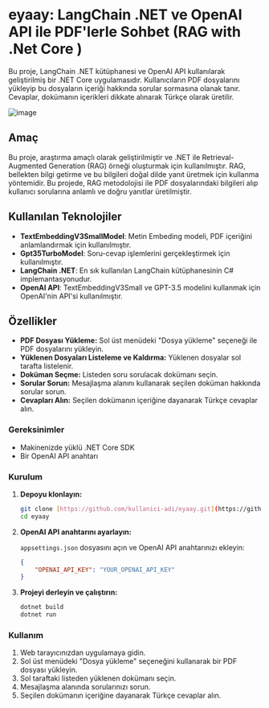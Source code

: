 # eyaay: LangChain .NET ve OpenAI API ile PDF'lerle Sohbet (RAG with .Net Core )
Bu proje, LangChain .NET kütüphanesi ve OpenAI API kullanılarak geliştirilmiş bir .NET Core uygulamasıdır. Kullanıcıların PDF dosyalarını yükleyip bu dosyaların içeriği hakkında sorular sormasına olanak tanır. Cevaplar, dokümanın içerikleri dikkate alınarak Türkçe olarak üretilir.


![image](https://github.com/onrkrsy/eyaay-app/assets/11960564/82681fe5-bdd4-4c3a-9c1a-05a74cc21a19)

## Amaç

Bu proje, araştırma amaçlı olarak geliştirilmiştir ve .NET ile Retrieval-Augmented Generation (RAG) örneği oluşturmak için kullanılmıştır. RAG, bellekten bilgi getirme ve bu bilgileri doğal dilde yanıt üretmek için kullanma yöntemidir. Bu projede, RAG metodolojisi ile PDF dosyalarındaki bilgileri alıp kullanıcı sorularına anlamlı ve doğru yanıtlar üretilmiştir.

## Kullanılan Teknolojiler

- **TextEmbeddingV3SmallModel**: Metin Embeding modeli, PDF içeriğini anlamlandırmak için kullanılmıştır.
- **Gpt35TurboModel**: Soru-cevap işlemlerini gerçekleştirmek için kullanılmıştır.
- **LangChain .NET**: En sık kullanılan LangChain kütüphanesinin C# implemantasyonudur. 
- **OpenAI API**: TextEmbeddingV3Small ve GPT-3.5 modelini kullanmak için OpenAI'nin API'si kullanılmıştır.

## Özellikler

- **PDF Dosyası Yükleme:** Sol üst menüdeki "Dosya yükleme" seçeneği ile PDF dosyalarını yükleyin.
- **Yüklenen Dosyaları Listeleme ve Kaldırma:** Yüklenen dosyalar sol tarafta listelenir.
- **Doküman Seçme:** Listeden soru sorulacak dokümanı seçin.
- **Sorular Sorun:** Mesajlaşma alanını kullanarak seçilen doküman hakkında sorular sorun.
- **Cevapları Alın:** Seçilen dokümanın içeriğine dayanarak Türkçe cevaplar alın.

### Gereksinimler

- Makinenizde yüklü .NET Core SDK
- Bir OpenAI API anahtarı

### Kurulum

1. **Depoyu klonlayın:**

   ```sh
   git clone [https://github.com/kullanici-adi/eyaay.git](https://github.com/onrkrsy/eyaay-app.git)
   cd eyaay
   ```

2. **OpenAI API anahtarını ayarlayın:**

   `appsettings.json` dosyasını açın ve OpenAI API anahtarınızı ekleyin:

   ```json
   {
       "OPENAI_API_KEY": "YOUR_OPENAI_API_KEY"
   }
   ```

3. **Projeyi derleyin ve çalıştırın:**

   ```sh
   dotnet build
   dotnet run
   ```

### Kullanım

1. Web tarayıcınızdan uygulamaya gidin.
2. Sol üst menüdeki "Dosya yükleme" seçeneğini kullanarak bir PDF dosyası yükleyin.
3. Sol taraftaki listeden yüklenen dokümanı seçin.
4. Mesajlaşma alanında sorularınızı sorun.
5. Seçilen dokümanın içeriğine dayanarak Türkçe cevaplar alın.
 
